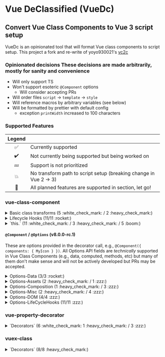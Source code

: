 # Vue DeClassified (VueDc)

## Convert Vue Class Components to Vue 3 script setup

VueDc is an opinionated tool that will format Vue class components to script setup. This project a fork and re-write of yoyo930021's [vc2c](https://github.com/yoyo930021/vc2c)

### Opinionated decisions These decisions are made arbitrarily, mostly for sanity and convenience

- Will only support TS
- Won't support esoteric `@Component` options
  - Will consider accepting PRs
- Will order files `script` -> `template` -> `style`
- Will reference macros by arbitrary variables (see below)
- Will be formatted by prettier with default config
  - exception `printWidth` increased to 100 characters

### Supported Features

|       Legend       |                                                                   |
| :----------------: | ----------------------------------------------------------------- |
| :white_check_mark: | Currently supported                                               |
| :heavy_check_mark: | Not currently being supported but being worked on                 |
|       :zzz:        | Support is not prioritized                                        |
|       :boom:       | No transform path to script setup (breaking change in Vue 2 -> 3) |
|      :rocket:      | All planned features are supported in section, let go!            |

### vue-class-component

<details>
<summary>Basic class transforms (5 :white_check_mark: / 2 :heavy_check_mark:)</summary>

|      feature       |     supported?     | notes                                  |
| :----------------: | :----------------: | -------------------------------------- |
|      methods       | :white_check_mark: | Basic method support (no decorators)   |
|  data properties   | :white_check_mark: | Basic class properties (no decorators) |
|  getters/setters   | :white_check_mark: | Computed refs                          |
|       mixins       | :heavy_check_mark: |                                        |
|       extend       | :heavy_check_mark: |                                        |
| sort by dependency | :white_check_mark: | Will try to sort dependencies\*        |
|  `$refs:! {...}`   | :white_check_mark: | converted to regular `Ref`s            |

<sup>\* VueDc does it best to sort dependencies to avoid used before defined issues. It requires processing essentially a directed acyclic graph and it's complicated so please raise issues if found.</sup>

</details>

<details>
<summary>Lifecycle Hooks (11/11 :rocket:)</summary>

| lifecycle hooks |     supported?     | notes                                            |
| :-------------: | :----------------: | ------------------------------------------------ |
|  beforeCreate   | :white_check_mark: | body contents moved to root of script setup body |
|     created     | :white_check_mark: | body contents moved to root of script setup body |
|   beforeMount   | :white_check_mark: | `onBeforeMount`                                  |
|     mounted     | :white_check_mark: | `onMounted`                                      |
|  beforeUpdate   | :white_check_mark: | `onBeforeUpdate`                                 |
|     updated     | :white_check_mark: | `onUpdated`                                      |
|    activated    | :white_check_mark: | `onActivated`                                    |
|   deactivated   | :white_check_mark: | `onDeactivated`                                  |
|  beforeDestroy  | :white_check_mark: | `onBeforeDestroy`                                |
|    destroyed    | :white_check_mark: | `onDestroy`                                      |
|  errorCaptured  | :white_check_mark: | `onErrorCaptured`                                |

</details>

<details>
<summary>`this.<property>` (11 :white_check_mark: / 3 :heavy_check_mark: / 5 :boom:)</summary>

|    `this.`     |     supported?     | notes                                                                    |
| :------------: | :----------------: | ------------------------------------------------------------------------ |
| PropertyAccess | :white_check_mark: | Primitives: `Ref`, Complex: `Reactive`, Uninitialized: Regular variables |
|    methods     | :white_check_mark: |                                                                          |
|    `$attrs`    | :heavy_check_mark: | Via `const attrs = useAttrs()`                                           |
|    `$data`     | :white_check_mark: | Treated same as data Class PropertyAssignments                           |
|    `$emit`     | :white_check_mark: | Via `const emit = defineEmits<...>()`                                    |
|  `$nextTick`   | :white_check_mark: | Via `import { nextTick } from 'vue';`                                    |
|   `$parent`    |       :boom:       | Refactor your code. Prop/Emits or Provide/Inject<sup>\*</sup>            |
|  `$children`   |       :boom:       | -                                                                        |
|    `$props`    | :white_check_mark: | Via `const props = defineProps<...>()`                                   |
|    `$refs`     | :white_check_mark: |                                                                          |
|    `$route`    | :white_check_mark: | Via `const route = useRoute();`                                          |
|   `$router`    | :white_check_mark: | Via `const router = useRouter();`                                        |
|    `$slots`    | :heavy_check_mark: | Via `const slots = defineSlots<...>()`                                   |
| `$scopedSlots` | :heavy_check_mark: | Via `const slots = defineSlots<...>()`                                   |
|    `$store`    | :white_check_mark: | Via `const store = useStore();`                                          |
|    `$watch`    | :white_check_mark: | Via `import { watch } from 'vue';`                                       |
|     `$on`      |       :boom:       |                                                                          |
|    `$once`     |       :boom:       |                                                                          |
|     `$off`     |       :boom:       |                                                                          |

<sup>\* <a href="https://stackoverflow.com/questions/50942544/emit-event-from-content-in-slot-to-parent">Strategies to handle tightly coupled children in slots</a></sup>

</details>

#### `@Component` / `@Options` (v8.0.0-rc.1)

These are options provided in the decorator call, e.g., `@Component({ components: { MyIcon } })`. All Options API fields are _technically_ supported in Vue Class Components (e.g., data, computed, methods, etc) but many of them don't make sense and will not be actively developed but PRs may be accepted.

<details>
<summary>Options-Data (3/3 :rocket:)</summary>

| Options-Data |     supported?     | notes                                                   |
| :----------: | :----------------: | ------------------------------------------------------- |
|     data     |       :zzz:        | While you can add these what you even using VCC for?    |
|    props     | :white_check_mark: |                                                         |
|  propsData   |       :zzz:        | This is primarily a testing feature                     |
|   computed   |       :zzz:        | While you can add these what you even using VCC for?    |
|    watch     | :white_check_mark: |                                                         |
|   exposes    | :white_check_mark: | RC Feature since Vue 3 require declaring exposed fields |

</details>

<details>
<summary>Options-Assets (2 :heavy_check_mark: / 1 :zzz:)</summary>

| Options-Assets |     supported?     | notes                                                                                             |
| :------------: | :----------------: | ------------------------------------------------------------------------------------------------- |
|   directives   | :heavy_check_mark: | Will attempt to rename directives if they don't match                                             |
|    filters     | :heavy_check_mark: | Will be converted to simple methods, you'll need to fix pipe style filters in your html templates |
|   components   |       :zzz:        | If you chance the name of your imports this may break                                             |

</details>

<details>
<summary>Options-Composition (1 :heavy_check_mark: / 3 :zzz:)</summary>

| Options-Composition |     supported?     | notes                                                    |
| :-----------------: | :----------------: | -------------------------------------------------------- |
|       parent        |       :zzz:        | Seem hacky to be specifying a parent in VCC SFC          |
|       mixins        |       :zzz:        | While you can add these what are you even using VCC for? |
|       extends       |       :zzz:        | -                                                        |
|   provide/inject    | :heavy_check_mark: |                                                          |

</details>

<details>
<summary>Options-Misc (2 :heavy_check_mark: / 4 :zzz:)</summary>

| Options-Misc |     supported?     | notes                                                                 |
| :----------: | :----------------: | --------------------------------------------------------------------- |
|     name     |       :zzz:        | Doesn't make much sense an script setup                               |
|  delimiters  |       :zzz:        |                                                                       |
|  functional  |       :zzz:        | If all it uses is props script setup will automatically be functional |
|    model     | :heavy_check_mark: |                                                                       |
| inheritAttrs | :heavy_check_mark: |                                                                       |
|   comments   |       :zzz:        | VueDc will try to preserve comments by default                        |

</details>

<details>
<summary>Options-DOM (4/4 :zzz:)</summary>

| Options-DOM | supported? | notes                                       |
| :---------: | :--------: | ------------------------------------------- |
|     el      |   :zzz:    | DOM Options are more suited for Options API |
|  template   |   :zzz:    | -                                           |
|   render    |   :zzz:    | -                                           |
| renderError |   :zzz:    | -                                           |

</details>

<details>
<summary>Options-LifeCycleHooks (11/11 :zzz:)</summary>

| Options-LifeCycle Hooks | supported? | notes                                                |
| :---------------------: | :--------: | ---------------------------------------------------- |
|      beforeCreate       |   :zzz:    | While you can add these what you even using VCC for? |
|         created         |   :zzz:    | -                                                    |
|       beforeMount       |   :zzz:    | -                                                    |
|         mounted         |   :zzz:    | -                                                    |
|      beforeUpdate       |   :zzz:    | -                                                    |
|         updated         |   :zzz:    | -                                                    |
|        activated        |   :zzz:    | -                                                    |
|       deactivated       |   :zzz:    | -                                                    |
|      beforeDestroy      |   :zzz:    | -                                                    |
|        destroyed        |   :zzz:    | -                                                    |
|      errorCaptured      |   :zzz:    | -                                                    |

</details>

### vue-property-decorator

<details>
<summary>`Decorators` (6 :white_check_mark: 1 :heavy_check_mark: / 3 :zzz:)</summary>

|     decorator      |     supported?     | notes                                                                                        |
| :----------------: | :----------------: | -------------------------------------------------------------------------------------------- |
|      `@Prop`       | :white_check_mark: |                                                                                              |
|    `@PropSync`     |       :zzz:        |                                                                                              |
|      `@Model`      | :heavy_check_mark: |                                                                                              |
|      `@Watch`      | :white_check_mark: |                                                                                              |
|     `@Provide`     | :white_check_mark: |                                                                                              |
|     `@Inject`      | :white_check_mark: |                                                                                              |
| `@ProvideReactive` |       :zzz:        |                                                                                              |
| `@InjectReactive`  |       :zzz:        |                                                                                              |
|      `@Emit`       | :white_check_mark: |                                                                                              |
|       `@Ref`       | :white_check_mark: | Currently parsing templates isn't in the works so ref aliases will require updating if used. |

</details>

### vuex-class

<details>
<summary>`Decorators` (8/8 :heavy_check_mark:)</summary>

|   decorator    |     supported?     | notes |
| :------------: | :----------------: | ----- |
|   `@Action`    | :heavy_check_mark: |       |
|   `@Getter`    | :heavy_check_mark: |       |
|  `@Mutation`   | :heavy_check_mark: |       |
|    `@State`    | :heavy_check_mark: |       |
|  `@Ns.Action`  | :heavy_check_mark: |       |
|  `@Ns.Getter`  | :heavy_check_mark: |       |
| `@Ns.Mutation` | :heavy_check_mark: |       |
|  `@Ns.State`   | :heavy_check_mark: |       |

</details>
